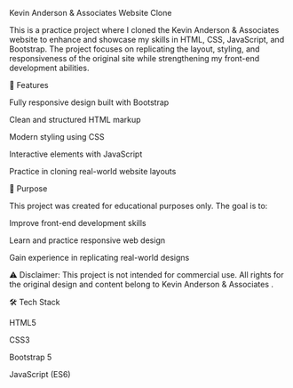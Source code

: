 Kevin Anderson & Associates Website Clone

This is a practice project where I cloned the Kevin Anderson & Associates website to enhance and showcase my skills in HTML, CSS, JavaScript, and Bootstrap. The project focuses on replicating the layout, styling, and responsiveness of the original site while strengthening my front-end development abilities.

🚀 Features

Fully responsive design built with Bootstrap

Clean and structured HTML markup

Modern styling using CSS

Interactive elements with JavaScript

Practice in cloning real-world website layouts

🎯 Purpose

This project was created for educational purposes only. The goal is to:

Improve front-end development skills

Learn and practice responsive web design

Gain experience in replicating real-world designs

⚠️ Disclaimer: This project is not intended for commercial use. All rights for the original design and content belong to Kevin Anderson & Associates
.

🛠️ Tech Stack

HTML5

CSS3

Bootstrap 5

JavaScript (ES6)